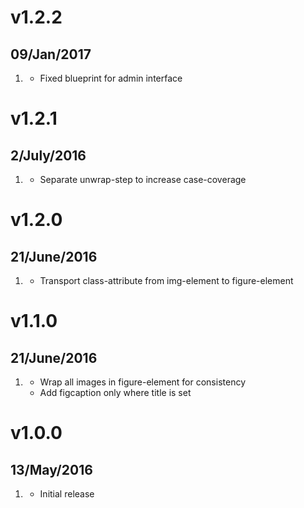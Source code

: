 # v1.2.2
## 09/Jan/2017
1. [](#bugfix)
     * Fixed blueprint for admin interface

# v1.2.1
## 2/July/2016
1. [](#improved)
    * Separate unwrap-step to increase case-coverage

# v1.2.0
## 21/June/2016
1. [](#improved)
    * Transport class-attribute from img-element to figure-element

# v1.1.0
## 21/June/2016
1. [](#improved)
    * Wrap all images in figure-element for consistency
    * Add figcaption only where title is set

# v1.0.0
## 13/May/2016
1. [](#new)
    * Initial release